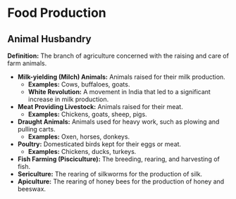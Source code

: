 
# Food Production

## Animal Husbandry

**Definition:** The branch of agriculture concerned with the raising and care of farm animals.

*   **Milk-yielding (Milch) Animals:** Animals raised for their milk production.
    *   **Examples:** Cows, buffaloes, goats.
    *   **White Revolution:** A movement in India that led to a significant increase in milk production.
*   **Meat Providing Livestock:** Animals raised for their meat.
    *   **Examples:** Chickens, goats, sheep, pigs.
*   **Draught Animals:** Animals used for heavy work, such as plowing and pulling carts.
    *   **Examples:** Oxen, horses, donkeys.
*   **Poultry:** Domesticated birds kept for their eggs or meat.
    *   **Examples:** Chickens, ducks, turkeys.
*   **Fish Farming (Pisciculture):** The breeding, rearing, and harvesting of fish.
*   **Sericulture:** The rearing of silkworms for the production of silk.
*   **Apiculture:** The rearing of honey bees for the production of honey and beeswax.
